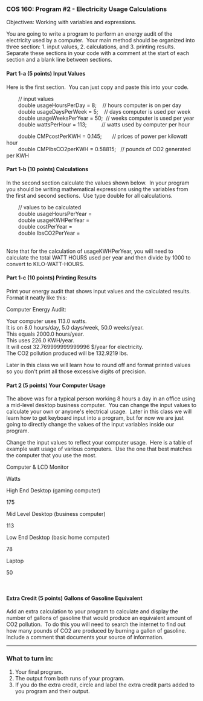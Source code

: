 ### COS 160: Program #2 - Electricity Usage Calculations

Objectives: Working with variables and expressions.  
  
You are going to write a program to perform an energy audit of the electricity used by a computer.  Your main method should be organized into three section: 1. input values, 2. calculations, and 3. printing results. Separate these sections in your code with a comment at the start of each section and a blank line between sections.  

#### Part 1-a (5 points) Input Values

Here is the first section.  You can just copy and paste this into your code.  
  

        // input values  
        double usageHoursPerDay = 8;    // hours computer is on per day  
        double usageDaysPerWeek = 5;    // days computer is used per week  
        double usageWeeksPerYear = 50;  // weeks computer is used per year  
        double wattsPerHour = 113;          // watts used by computer per hour  
  
        double CMPcostPerKWH = 0.145;       // prices of power per kilowatt hour  
        double CMPlbsCO2perKWH = 0.58815;   // pounds of CO2 generated per KWH  

  

#### Part 1-b (10 points) Calculations

In the second section calculate the values shown below.  In your program you should be writing mathematical expressions using the variables from the first and second sections.  Use type double for all calculations.  
  

        // values to be calculated  
        double usageHoursPerYear =  
        double usageKWHPerYear =  
        double costPerYear =  
        double lbsCO2PerYear =  

   
Note that for the calculation of usageKWHPerYear, you will need to calculate the total WATT HOURS used per year and then divide by 1000 to convert to KILO-WATT-HOURS.  

#### Part 1-c (10 points) Printing Results

Print your energy audit that shows input values and the calculated results.  Format it neatly like this:  
  

Computer Energy Audit:  
  
Your computer uses 113.0 watts.  
It is on 8.0 hours/day, 5.0 days/week, 50.0 weeks/year.  
This equals 2000.0 hours/year.  
This uses 226.0 KWH/year.  
It will cost 32.769999999999996 $/year for electricity.  
The CO2 pollution produced will be 132.9219 lbs.  

  
Later in this class we will learn how to round off and format printed values so you don't print all those excessive digits of precision.  

#### Part 2 (5 points) Your Computer Usage

The above was for a typical person working 8 hours a day in an office using a mid-level desktop business computer.  You can change the input values to calculate your own or anyone's electrical usage.  Later in this class we will learn how to get keyboard input into a program, but for now we are just going to directly change the values of the input variables inside our program.  
  
Change the input values to reflect your computer usage.  Here is a table of example watt usage of various computers.  Use the one that best matches the computer that you use the most.  
  

Computer & LCD Monitor  

Watts  

High End Desktop (gaming computer)  

175  

Mid Level Desktop (business computer)  

113  

Low End Desktop (basic home computer)  

78  

Laptop  

50  

   

#### Extra Credit (5 points) Gallons of Gasoline Equivalent

Add an extra calculation to your program to calculate and display the number of gallons of gasoline that would produce an equivalent amount of CO2 pollution.  To do this you will need to search the internet to find out how many pounds of CO2 are produced by burning a gallon of gasoline.  Include a comment that documents your source of information.  
  

* * *

### What to turn in:

1.  Your final program.
2.  The output from both runs of your program.
3.  If you do the extra credit, circle and label the extra credit parts added to you program and their output.
